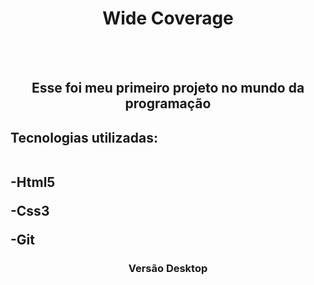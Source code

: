 <h1 align="center"> Wide Coverage</h1>
<br>
<br>
<h2 align="center">Esse foi meu primeiro projeto no mundo da programação</h2>

<h2>Tecnologias utilizadas:
 <br> <br>
  <p>-Html5</p>
  <p>-Css3</p>
  <p>-Git</p>
</h2>

<h3 align="center"> Versão Desktop</h3>

<img src="">
